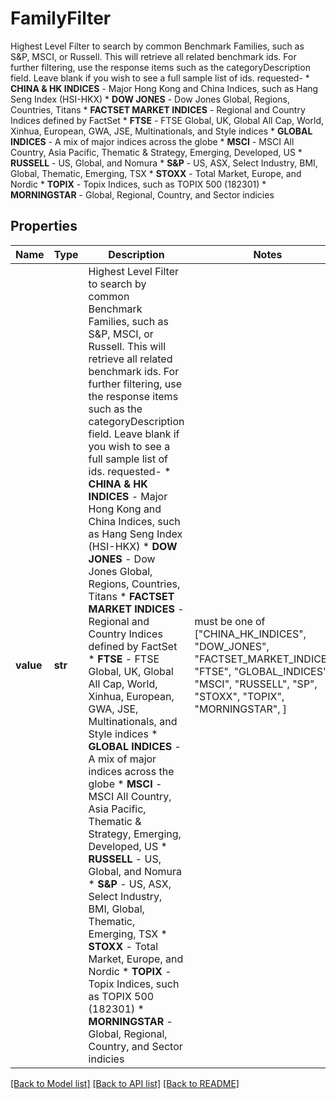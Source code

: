 # FamilyFilter

Highest Level Filter to search by common Benchmark Families, such as S&P, MSCI, or Russell. This will retrieve all related benchmark ids. For further filtering, use the response items such as the categoryDescription field. Leave blank if you wish to see a full sample list of ids. requested- * **CHINA & HK INDICES** - Major Hong Kong and China Indices, such as Hang Seng Index (HSI-HKX) * **DOW JONES** - Dow Jones Global, Regions, Countries, Titans * **FACTSET MARKET INDICES** - Regional and Country Indices defined by FactSet * **FTSE** - FTSE Global, UK, Global All Cap, World, Xinhua, European, GWA, JSE, Multinationals, and Style indices * **GLOBAL INDICES** - A mix of major indices across the globe * **MSCI** - MSCI All Country, Asia Pacific, Thematic & Strategy, Emerging, Developed, US * **RUSSELL** - US, Global, and Nomura * **S&P** - US, ASX, Select Industry, BMI, Global, Thematic, Emerging, TSX * **STOXX** - Total Market, Europe, and Nordic * **TOPIX** - Topix Indices, such as TOPIX 500 (182301) * **MORNINGSTAR** - Global, Regional, Country, and Sector indicies 

## Properties
Name | Type | Description | Notes
------------ | ------------- | ------------- | -------------
**value** | **str** | Highest Level Filter to search by common Benchmark Families, such as S&amp;P, MSCI, or Russell. This will retrieve all related benchmark ids. For further filtering, use the response items such as the categoryDescription field. Leave blank if you wish to see a full sample list of ids. requested- * **CHINA &amp; HK INDICES** - Major Hong Kong and China Indices, such as Hang Seng Index (HSI-HKX) * **DOW JONES** - Dow Jones Global, Regions, Countries, Titans * **FACTSET MARKET INDICES** - Regional and Country Indices defined by FactSet * **FTSE** - FTSE Global, UK, Global All Cap, World, Xinhua, European, GWA, JSE, Multinationals, and Style indices * **GLOBAL INDICES** - A mix of major indices across the globe * **MSCI** - MSCI All Country, Asia Pacific, Thematic &amp; Strategy, Emerging, Developed, US * **RUSSELL** - US, Global, and Nomura * **S&amp;P** - US, ASX, Select Industry, BMI, Global, Thematic, Emerging, TSX * **STOXX** - Total Market, Europe, and Nordic * **TOPIX** - Topix Indices, such as TOPIX 500 (182301) * **MORNINGSTAR** - Global, Regional, Country, and Sector indicies  |  must be one of ["CHINA_HK_INDICES", "DOW_JONES", "FACTSET_MARKET_INDICES", "FTSE", "GLOBAL_INDICES", "MSCI", "RUSSELL", "SP", "STOXX", "TOPIX", "MORNINGSTAR", ]

[[Back to Model list]](../README.md#documentation-for-models) [[Back to API list]](../README.md#documentation-for-api-endpoints) [[Back to README]](../README.md)


